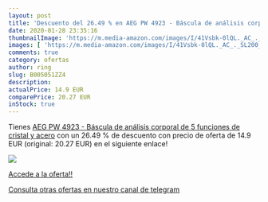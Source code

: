 ```yaml
---
layout: post
title: 'Descuento del 26.49 % en AEG PW 4923 - Báscula de análisis corpor'
date: 2020-01-28 23:35:16
thumbnailImage: 'https://m.media-amazon.com/images/I/41Vsbk-0lQL._AC_._SL200_.jpg'
images: [ 'https://m.media-amazon.com/images/I/41Vsbk-0lQL._AC_._SL200_.jpg' ]
comments: true
category: ofertas
author: ring
slug: B005051ZZ4
description:
actualPrice: 14.9 EUR
comparePrice: 20.27 EUR
inStock: true
---
```


Tienes [AEG PW 4923 - Báscula de análisis corporal de 5 funciones  de cristal y acero](https://www.amazon.com/dp/B005051ZZ4/?tag=redken08-20) con un 26.49 % de descuento con precio de oferta de 14.9 EUR (original: 20.27 EUR) en el siguiente enlace!

[![](https://m.media-amazon.com/images/I/41Vsbk-0lQL._AC_._SL200_.jpg)](https://www.amazon.com/dp/B005051ZZ4/?tag=redken08-20)

[Accede a la oferta!!](https://www.amazon.com/dp/B005051ZZ4/?tag=redken08-20)

[Consulta otras ofertas en nuestro canal de telegram](https://t.me/s/ofertas25)
